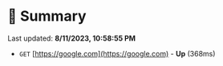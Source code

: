 # 📖 Summary
Last updated: **8/11/2023, 10:58:55 PM**

- `GET` [https://google.com](https://google.com) - **Up** (368ms)
